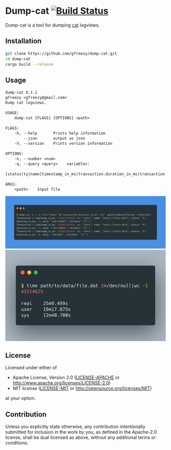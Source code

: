 # Dump-cat [![Build Status](https://travis-ci.com/gfreezy/dump-cat.svg?branch=master)](https://travis-ci.com/gfreezy/dump-cat)
Dump-cat is a tool for dumping [cat](https://github.com/dianping/cat) logviews.

## Installation

```bash
git clone https://github.com/gfreezy/dump-cat.git
cd dump-cat
cargo build --release
```

## Usage

```
dump-cat 0.1.1
gfreezy <gfreezy@gmail.com>
Dump cat logviews.

USAGE:
    dump-cat [FLAGS] [OPTIONS] <path>

FLAGS:
    -h, --help       Prints help information
        --json       output as json
    -V, --version    Prints version information

OPTIONS:
    -n, --number <num>     
    -q, --query <query>    variables:
                           [status|ty|name|timestamp_in_ms|transaction.duration_in_ms|transaction.duration_start]

ARGS:
    <path>    Input file

```

![](example.png)
![](perf.png)
## License

Licensed under either of

 * Apache License, Version 2.0
   ([LICENSE-APACHE](LICENSE-APACHE) or http://www.apache.org/licenses/LICENSE-2.0)
 * MIT license
   ([LICENSE-MIT](LICENSE-MIT) or http://opensource.org/licenses/MIT)

at your option.

## Contribution

Unless you explicitly state otherwise, any contribution intentionally submitted
for inclusion in the work by you, as defined in the Apache-2.0 license, shall be
dual licensed as above, without any additional terms or conditions.
